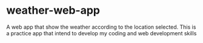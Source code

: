 # weather-web-app
A web app that show the weather according to the location selected.
This is a practice app that intend to develop my coding and web development skills 
